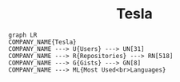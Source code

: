 <h1 align="center">Tesla</h1>

```mermaid
graph LR
COMPANY_NAME{Tesla}
COMPANY_NAME ---> U{Users} ---> UN[31]
COMPANY_NAME ---> R{Repositories} ---> RN[518]
COMPANY_NAME ---> G{Gists} ---> GN[8]
COMPANY_NAME ---> ML{Most Used<br>Languages}
```
